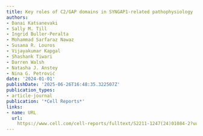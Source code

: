 ```yaml
---
title: Key roles of C2/GAP domains in SYNGAP1-related pathophysiology
authors:
- Danai Katsanevaki
- Sally M. Till
- Ingrid Buller-Peralta
- Mohammad Sarfaraz Nawaz
- Susana R. Louros
- Vijayakumar Kapgal
- Shashank Tiwari
- Darren Walsh
- Natasha J. Anstey
- Nina G. Petrović
date: '2024-01-01'
publishDate: '2025-06-26T16:48:35.322507Z'
publication_types:
- article-journal
publication: '*Cell Reports*'
links:
- name: URL
  url: 
    https://www.cell.com/cell-reports/fulltext/S2211-1247(24)01084-2?uuid=uuid%3A55b1888b-28cc-4ff1-b6fe-7cd0e2d561bc
---
```

